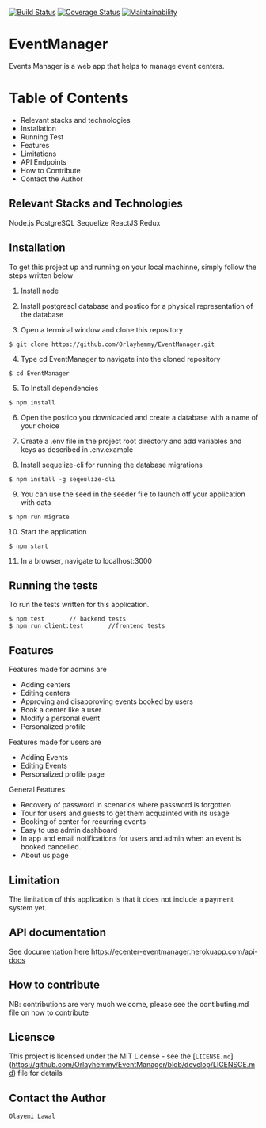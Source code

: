[![Build Status](https://travis-ci.org/Orlayhemmy/EventManager.svg?branch=develop)](https://travis-ci.org/Orlayhemmy/EventManager)
[![Coverage Status](https://coveralls.io/repos/github/Orlayhemmy/EventManager/badge.svg?branch=develop)](https://coveralls.io/github/Orlayhemmy/EventManager?branch=develop)
[![Maintainability](https://api.codeclimate.com/v1/badges/f106ed897dd8b4e5607c/maintainability)](https://codeclimate.com/github/Orlayhemmy/EventManager/maintainability)


# EventManager
Events Manager is a web app that helps to manage event centers. 

# Table of Contents
* Relevant stacks and technologies
* Installation
* Running Test
* Features
* Limitations
* API Endpoints
* How to Contribute
* Contact the Author

##  Relevant Stacks and Technologies
Node.js
PostgreSQL
Sequelize
ReactJS
Redux

## Installation
To get this project up and running on your local machinne, simply follow the steps written below

1. Install node

2. Install postgresql database and postico for a physical representation of the database

3. Open a terminal window and clone this repository

```
$ git clone https://github.com/Orlayhemmy/EventManager.git
```

4. Type cd EventManager to navigate into the cloned repository

```
$ cd EventManager
```

5. To Install dependencies

```
$ npm install
```

6. Open the postico you downloaded and create a database with a name of your choice

7. Create a .env file in the project root directory and add variables and keys as described in .env.example

8. Install sequelize-cli for running the database migrations

```
$ npm install -g seqeulize-cli  
```

9. You can use the seed in the seeder file to launch off your application with data

```
$ npm run migrate
```

10. Start the application

```
$ npm start
```

11. In a browser, navigate to localhost:3000

## Running the tests
To run the tests written for this application.

```
$ npm test       // backend tests
$ npm run client:test       //frontend tests
```

## Features
Features made for admins are
+ Adding centers
+ Editing centers
+ Approving and disapproving events booked by users
+ Book a center like a user
+ Modify a personal event
+ Personalized profile

Features made for users are
+ Adding Events
+ Editing Events
+ Personalized profile page

General Features
+ Recovery of password in scenarios where password is forgotten
+ Tour for users and guests to get them acquainted with its usage
+ Booking of center for recurring events
+ Easy to use admin dashboard
+ In app and email notifications for users and admin when an event is booked cancelled.
+ About us page

## Limitation
The limitation of this application is that it does not include a payment system yet.

## API documentation
See documentation here https://ecenter-eventmanager.herokuapp.com/api-docs

## How to contribute
NB: contributions are very much welcome, please see the contibuting.md file on how to contribute

## Licensce
This project is licensed under the MIT License - see the [`LICENSE.md`] (https://github.com/Orlayhemmy/EventManager/blob/develop/LICENSCE.md) file for details

## Contact the Author
[`Olayemi Lawal`](https://github.com/Orlayhemmy)
